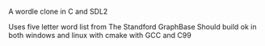 A wordle clone in C and SDL2 

Uses five letter word list from The Standford GraphBase
Should build ok in both windows and linux with cmake with GCC and C99